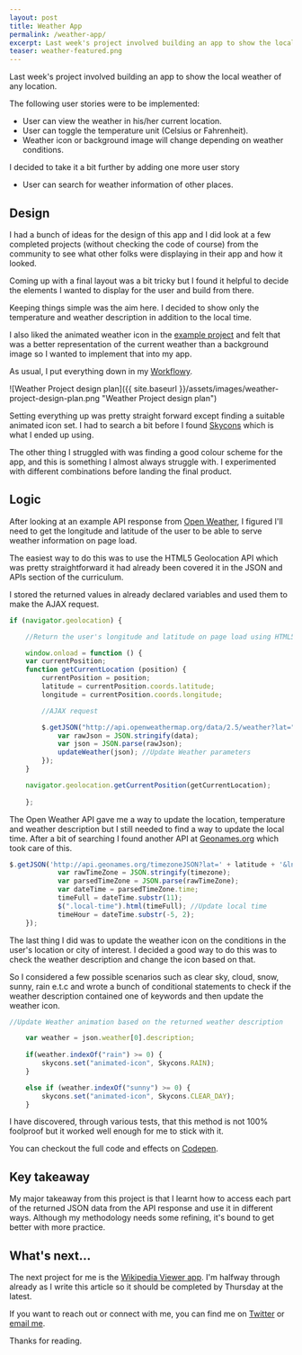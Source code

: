 ```yaml
---
layout: post
title: Weather App
permalink: /weather-app/
excerpt: Last week's project involved building an app to show the local weather of any location. Read on to find out how I did it.
teaser: weather-featured.png
---
```


Last week's project involved building an app to show the local weather of any location.

The following user stories were to be implemented:

- User can view the weather in his/her current location.
- User can toggle the temperature unit (Celsius or Fahrenheit).
- Weather icon or background image will change depending on weather conditions.

I decided to take it a bit further by adding one more user story 

- User can search for weather information of other places.

## Design

I had a bunch of ideas for the design of this app and I did look at a few completed  projects (without checking the code of course) from the community to see what other folks were displaying in their app and how it looked.

Coming up with a final layout was a bit tricky but I found it helpful to decide the elements I wanted to display for the user and build from there.

Keeping things simple was the aim here. I decided to show only the temperature and weather description in addition to the local time. 

I also liked the animated weather icon in the [example project](http://codepen.io/FreeCodeCamp/full/bELRjV) and felt that was a better representation of the current weather than a background image so I wanted to implement that into my app.

As usual, I put everything down in my [Workflowy](https://workflowy.com/invite/2dbe7482.lnx).

![Weather Project design plan]({{ site.baseurl }}/assets/images/weather-project-design-plan.png  "Weather Project design plan")

Setting everything up was pretty straight forward except finding a suitable animated icon set. I had to search a bit before I found [Skycons](https://darkskyapp.github.io/skycons/) which is what I ended up using.

The other thing I struggled with was finding a good colour scheme for the app, and this is something I almost always struggle with. I experimented with different combinations before landing the final product.

## Logic

After looking at an example API response from [Open Weather](http://openweathermap.org/current#geo), I figured I'll need to get the longitude and latitude of the user to be able to serve weather information on page load.

The easiest way to do this was to use the HTML5 Geolocation API which was pretty straightforward it had already been covered it in the JSON and APIs section of the curriculum.

I stored the returned values in already declared variables and used them to make the AJAX request.

```javascript
if (navigator.geolocation) {

	//Return the user's longitude and latitude on page load using HTML5 geolocation API

	window.onload = function () {
	var currentPosition;
	function getCurrentLocation (position) {
		currentPosition = position;
		latitude = currentPosition.coords.latitude;
		longitude = currentPosition.coords.longitude;

		//AJAX request

		$.getJSON("http://api.openweathermap.org/data/2.5/weather?lat=" + latitude + "&lon=" + longitude + "&APPID=******************", function (data) {
			var rawJson = JSON.stringify(data);
			var json = JSON.parse(rawJson);
			updateWeather(json); //Update Weather parameters
		});
	}

	navigator.geolocation.getCurrentPosition(getCurrentLocation);
	
	};
```

The Open Weather API gave me a way to update the location, temperature and weather description but I still needed to find a way to update the local time. After a bit of searching I found another API at [Geonames.org](http://geonames.org/) which took care of this.

```javascript
$.getJSON('http://api.geonames.org/timezoneJSON?lat=' + latitude + '&lng=' + longitude + '&username=ayoisaiah', function(timezone) {
			var rawTimeZone = JSON.stringify(timezone);
			var parsedTimeZone = JSON.parse(rawTimeZone);
			var dateTime = parsedTimeZone.time;
			timeFull = dateTime.substr(11);
			$(".local-time").html(timeFull); //Update local time
			timeHour = dateTime.substr(-5, 2);
	});
```
The last thing I did was to update the weather icon on the conditions in the user's location or city of interest. I decided a good way to do this was to check the weather description and change the icon based on that. 

So I considered a few possible scenarios such as clear sky, cloud, snow, sunny, rain e.t.c and wrote a bunch of conditional statements to check if the weather description contained one of keywords and then update the weather icon.

```javascript
//Update Weather animation based on the returned weather description

	var weather = json.weather[0].description;
	
	if(weather.indexOf("rain") >= 0) {
		skycons.set("animated-icon", Skycons.RAIN);
	}

	else if (weather.indexOf("sunny") >= 0) {
		skycons.set("animated-icon", Skycons.CLEAR_DAY);
	}

```
I have discovered, through various tests, that this method is not 100% foolproof but it worked well enough for me to stick with it.

You can checkout the full code and effects on [Codepen](http://codepen.io/ayoisaiah/full/LNLzgx/).

## Key takeaway

My major takeaway from this project is that I learnt how to access each part of the returned JSON data from the API response and use it in different ways. Although my methodology needs some refining, it's bound to get better with more practice.

## What's next... 

The next project for me is the [Wikipedia Viewer app](https://www.freecodecamp.com/challenges/build-a-wikipedia-viewer). I'm halfway through already as I write this article so it should be completed by Thursday at the latest.

If you want to reach out or connect with me, you can find me on [Twitter](https://twitter.com/ayisaiah) or [email me](mailto:sudo@ayoisaiah.com).

Thanks for reading.
